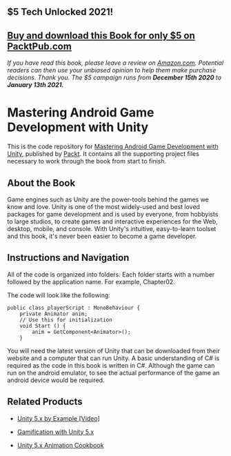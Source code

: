 ## $5 Tech Unlocked 2021!
[Buy and download this Book for only $5 on PacktPub.com](https://www.packtpub.com/product/mastering-android-game-development-with-unity/9781783550777)
-----
*If you have read this book, please leave a review on [Amazon.com](https://www.amazon.com/gp/product/1783550775).     Potential readers can then use your unbiased opinion to help them make purchase decisions. Thank you. The $5 campaign         runs from __December 15th 2020__ to __January 13th 2021.__*

# Mastering Android Game Development with Unity
This is the code repository for [Mastering Android Game Development with Unity](https://www.packtpub.com/game-development/mastering-android-game-development-unity?utm_source=github&utm_medium=repository&utm_campaign=9781783550777), published by [Packt](https://www.packtpub.com/?utm_source=github). It contains all the supporting project files necessary to work through the book from start to finish.
## About the Book
Game engines such as Unity are the power-tools behind the games we know and love. Unity is one of the most widely-used and best loved packages for game development and is used by everyone, from hobbyists to large studios, to create games and interactive experiences for the Web, desktop, mobile, and console. With Unity's intuitive, easy-to-learn toolset and this book, it's never been easier to become a game developer.


## Instructions and Navigation
All of the code is organized into folders. Each folder starts with a number followed by the application name. For example, Chapter02.



The code will look like the following:
```
public class playerScript : MonoBehaviour {
    private Animator anim;
    // Use this for initialization
    void Start () {
        anim = GetComponent<Animator>();	
    }

```

You will need the latest version of Unity that can be downloaded from their website and a computer that can run Unity. A basic understanding of C# is required as the code in this book is written in C#. Although the game can run on the android emulator, to see the actual performance of the game an android device would be required.

## Related Products
* [Unity 5.x by Example [Video]](https://www.packtpub.com/game-development/unity-5x-example-video?utm_source=github&utm_medium=repository&utm_campaign=9781787289895)

* [Gamification with Unity 5.x](https://www.packtpub.com/game-development/gamification-unity-5x?utm_source=github&utm_medium=repository&utm_campaign=9781786463487)

* [Unity 5.x Animation Cookbook](https://www.packtpub.com/game-development/unity-5x-animation-cookbook?utm_source=github&utm_medium=repository&utm_campaign=9781785883910)

